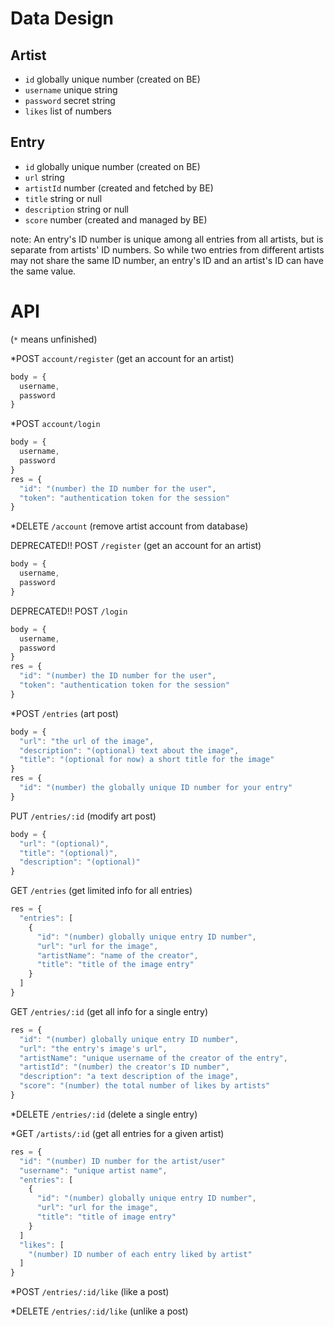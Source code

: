 # Data Design

## Artist

- `id` globally unique number (created on BE)
- `username` unique string
- `password` secret string
- `likes` list of numbers

## Entry

- `id` globally unique number (created on BE)
- `url` string
- `artistId` number (created and fetched by BE)
- `title` string or null
- `description` string or null
- `score` number (created and managed by BE)

note: An entry's ID number is unique among all entries from all artists, but is separate from artists' ID numbers. So while two entries from different artists may not share the same ID number, an entry's ID and an artist's ID can have the same value.

# API

(`*` means unfinished)

*POST `account/register` (get an account for an artist)
```js
body = {
  username,
  password
}
```

*POST `account/login`
```js
body = {
  username,
  password
}
res = {
  "id": "(number) the ID number for the user",
  "token": "authentication token for the session"
}
```

*DELETE `/account` (remove artist account from database)

DEPRECATED!! POST `/register` (get an account for an artist)
```js
body = {
  username,
  password
}
```

DEPRECATED!! POST `/login`
```js
body = {
  username,
  password
}
res = {
  "id": "(number) the ID number for the user",
  "token": "authentication token for the session"
}
```

*POST `/entries` (art post)
```js
body = {
  "url": "the url of the image",
  "description": "(optional) text about the image",
  "title": "(optional for now) a short title for the image"
}
res = {
  "id": "(number) the globally unique ID number for your entry"
}
```

PUT `/entries/:id` (modify art post)
```js
body = {
  "url": "(optional)",
  "title": "(optional)",
  "description": "(optional)"
}
```

GET `/entries` (get limited info for all entries)
```js
res = {
  "entries": [
    {
      "id": "(number) globally unique entry ID number",
      "url": "url for the image",
      "artistName": "name of the creator",
      "title": "title of the image entry"
    }
  ]
}
```

GET `/entries/:id` (get all info for a single entry)
```js
res = {
  "id": "(number) globally unique entry ID number",
  "url": "the entry's image's url",
  "artistName": "unique username of the creator of the entry",
  "artistId": "(number) the creator's ID number",
  "description": "a text description of the image",
  "score": "(number) the total number of likes by artists"
}
```

*DELETE `/entries/:id` (delete a single entry)

*GET `/artists/:id` (get all entries for a given artist)
```js
res = {
  "id": "(number) ID number for the artist/user"
  "username": "unique artist name",
  "entries": [
    {
      "id": "(number) globally unique entry ID number",
      "url": "url for the image",
      "title": "title of image entry"
    }
  ]
  "likes": [
    "(number) ID number of each entry liked by artist"
  ]
}
```

*POST `/entries/:id/like` (like a post)

*DELETE `/entries/:id/like` (unlike a post)
